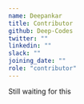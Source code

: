 ```yaml
---
name: Deepankar
title: Contributor
github: Deep-Codes
twitter: ""
linkedin: ""
slack: ""
joining_date: ""
role: "contributor"
---
```


Still waiting for this
